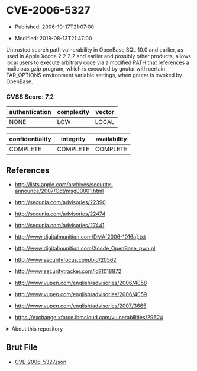 # CVE-2006-5327

- Published: 2006-10-17T21:07:00

- Modified: 2018-08-13T21:47:00

Untrusted search path vulnerability in OpenBase SQL 10.0 and earlier, as used in Apple Xcode 2.2 2.2 and earlier and possibly other products, allows local users to execute arbitrary code via a modified PATH that references a malicious gzip program, which is executed by gnutar with certain TAR_OPTIONS environment variable settings, when gnutar is invoked by OpenBase.

### CVSS Score: **7.2**

| authentication | complexity | vector |
| --- | --- | --- |
| NONE | LOW | LOCAL |

| confidentiality | integrity | availability |
| --- | --- | --- |
| COMPLETE | COMPLETE | COMPLETE |

## References

* http://lists.apple.com/archives/security-announce/2007/Oct/msg00001.html

* http://secunia.com/advisories/22390

* http://secunia.com/advisories/22474

* http://secunia.com/advisories/27441

* http://www.digitalmunition.com/DMA[2006-1016a].txt

* http://www.digitalmunition.com/Xcode_OpenBase_pwn.pl

* http://www.securityfocus.com/bid/20562

* http://www.securitytracker.com/id?1018872

* http://www.vupen.com/english/advisories/2006/4058

* http://www.vupen.com/english/advisories/2006/4059

* http://www.vupen.com/english/advisories/2007/3665

* https://exchange.xforce.ibmcloud.com/vulnerabilities/29624

<details>
<summary>About this repository</summary> 

  This repository is part of the project [Live Hack CVE](https://github.com/Live-Hack-CVE). Main website can be found [www.live-hack.org](https://www.live-hack.org) 
  
  Made by [Sn0wAlice](https://github.com/Sn0wAlice) for the people that care about security and need to have a feed of the latest CVEs. Hope you enjoy it, don't forget to star the repo and follow me on [Twitter](https://twitter.com/Sn0wAlice) and [Github](https://github.com/Sn0wAlice). And that is my [personnal website](https://www.alice-snow.me/)

  - [Home Page](https://github.com/Live-Hack-CVE)
  - [Framework](https://github.com/Live-Hack-CVE/cve-framework)
  - [CVE database](https://github.com/Live-Hack-CVE/full_database)
  - [Changelog](https://github.com/Live-Hack-CVE/Changelog)
</details>

## Brut File

* [CVE-2006-5327.json](https://raw.githubusercontent.com/Live-Hack-CVE/full_database/main/cves/2006/CVE-2006-5327.json)

